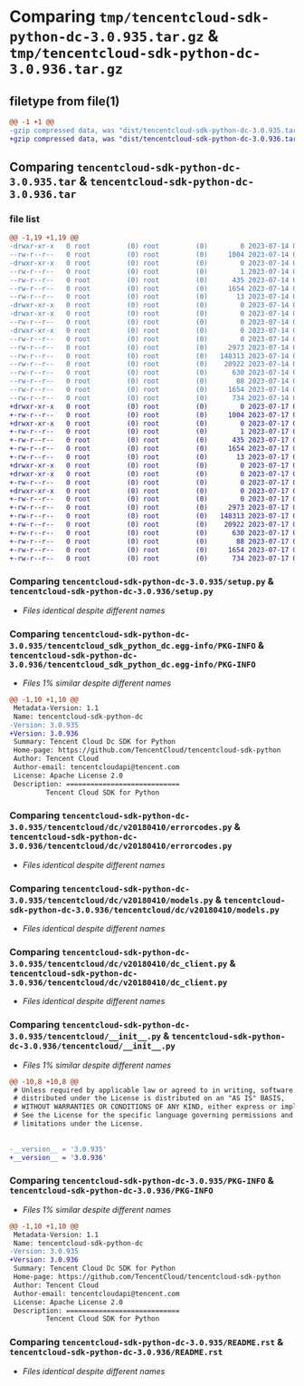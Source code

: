 # Comparing `tmp/tencentcloud-sdk-python-dc-3.0.935.tar.gz` & `tmp/tencentcloud-sdk-python-dc-3.0.936.tar.gz`

## filetype from file(1)

```diff
@@ -1 +1 @@
-gzip compressed data, was "dist/tencentcloud-sdk-python-dc-3.0.935.tar", last modified: Fri Jul 14 00:22:11 2023, max compression
+gzip compressed data, was "dist/tencentcloud-sdk-python-dc-3.0.936.tar", last modified: Mon Jul 17 00:23:15 2023, max compression
```

## Comparing `tencentcloud-sdk-python-dc-3.0.935.tar` & `tencentcloud-sdk-python-dc-3.0.936.tar`

### file list

```diff
@@ -1,19 +1,19 @@
-drwxr-xr-x   0 root         (0) root         (0)        0 2023-07-14 00:22:11.000000 tencentcloud-sdk-python-dc-3.0.935/
--rw-r--r--   0 root         (0) root         (0)     1004 2023-07-14 00:22:10.000000 tencentcloud-sdk-python-dc-3.0.935/setup.py
-drwxr-xr-x   0 root         (0) root         (0)        0 2023-07-14 00:22:11.000000 tencentcloud-sdk-python-dc-3.0.935/tencentcloud_sdk_python_dc.egg-info/
--rw-r--r--   0 root         (0) root         (0)        1 2023-07-14 00:22:10.000000 tencentcloud-sdk-python-dc-3.0.935/tencentcloud_sdk_python_dc.egg-info/dependency_links.txt
--rw-r--r--   0 root         (0) root         (0)      435 2023-07-14 00:22:11.000000 tencentcloud-sdk-python-dc-3.0.935/tencentcloud_sdk_python_dc.egg-info/SOURCES.txt
--rw-r--r--   0 root         (0) root         (0)     1654 2023-07-14 00:22:10.000000 tencentcloud-sdk-python-dc-3.0.935/tencentcloud_sdk_python_dc.egg-info/PKG-INFO
--rw-r--r--   0 root         (0) root         (0)       13 2023-07-14 00:22:10.000000 tencentcloud-sdk-python-dc-3.0.935/tencentcloud_sdk_python_dc.egg-info/top_level.txt
-drwxr-xr-x   0 root         (0) root         (0)        0 2023-07-14 00:22:11.000000 tencentcloud-sdk-python-dc-3.0.935/tencentcloud/
-drwxr-xr-x   0 root         (0) root         (0)        0 2023-07-14 00:22:11.000000 tencentcloud-sdk-python-dc-3.0.935/tencentcloud/dc/
--rw-r--r--   0 root         (0) root         (0)        0 2023-07-14 00:22:10.000000 tencentcloud-sdk-python-dc-3.0.935/tencentcloud/dc/__init__.py
-drwxr-xr-x   0 root         (0) root         (0)        0 2023-07-14 00:22:11.000000 tencentcloud-sdk-python-dc-3.0.935/tencentcloud/dc/v20180410/
--rw-r--r--   0 root         (0) root         (0)        0 2023-07-14 00:22:10.000000 tencentcloud-sdk-python-dc-3.0.935/tencentcloud/dc/v20180410/__init__.py
--rw-r--r--   0 root         (0) root         (0)     2973 2023-07-14 00:22:10.000000 tencentcloud-sdk-python-dc-3.0.935/tencentcloud/dc/v20180410/errorcodes.py
--rw-r--r--   0 root         (0) root         (0)   148313 2023-07-14 00:22:10.000000 tencentcloud-sdk-python-dc-3.0.935/tencentcloud/dc/v20180410/models.py
--rw-r--r--   0 root         (0) root         (0)    20922 2023-07-14 00:22:10.000000 tencentcloud-sdk-python-dc-3.0.935/tencentcloud/dc/v20180410/dc_client.py
--rw-r--r--   0 root         (0) root         (0)      630 2023-07-14 00:22:10.000000 tencentcloud-sdk-python-dc-3.0.935/tencentcloud/__init__.py
--rw-r--r--   0 root         (0) root         (0)       88 2023-07-14 00:22:11.000000 tencentcloud-sdk-python-dc-3.0.935/setup.cfg
--rw-r--r--   0 root         (0) root         (0)     1654 2023-07-14 00:22:11.000000 tencentcloud-sdk-python-dc-3.0.935/PKG-INFO
--rw-r--r--   0 root         (0) root         (0)      734 2023-07-14 00:22:10.000000 tencentcloud-sdk-python-dc-3.0.935/README.rst
+drwxr-xr-x   0 root         (0) root         (0)        0 2023-07-17 00:23:15.000000 tencentcloud-sdk-python-dc-3.0.936/
+-rw-r--r--   0 root         (0) root         (0)     1004 2023-07-17 00:23:15.000000 tencentcloud-sdk-python-dc-3.0.936/setup.py
+drwxr-xr-x   0 root         (0) root         (0)        0 2023-07-17 00:23:15.000000 tencentcloud-sdk-python-dc-3.0.936/tencentcloud_sdk_python_dc.egg-info/
+-rw-r--r--   0 root         (0) root         (0)        1 2023-07-17 00:23:15.000000 tencentcloud-sdk-python-dc-3.0.936/tencentcloud_sdk_python_dc.egg-info/dependency_links.txt
+-rw-r--r--   0 root         (0) root         (0)      435 2023-07-17 00:23:15.000000 tencentcloud-sdk-python-dc-3.0.936/tencentcloud_sdk_python_dc.egg-info/SOURCES.txt
+-rw-r--r--   0 root         (0) root         (0)     1654 2023-07-17 00:23:15.000000 tencentcloud-sdk-python-dc-3.0.936/tencentcloud_sdk_python_dc.egg-info/PKG-INFO
+-rw-r--r--   0 root         (0) root         (0)       13 2023-07-17 00:23:15.000000 tencentcloud-sdk-python-dc-3.0.936/tencentcloud_sdk_python_dc.egg-info/top_level.txt
+drwxr-xr-x   0 root         (0) root         (0)        0 2023-07-17 00:23:15.000000 tencentcloud-sdk-python-dc-3.0.936/tencentcloud/
+drwxr-xr-x   0 root         (0) root         (0)        0 2023-07-17 00:23:15.000000 tencentcloud-sdk-python-dc-3.0.936/tencentcloud/dc/
+-rw-r--r--   0 root         (0) root         (0)        0 2023-07-17 00:23:15.000000 tencentcloud-sdk-python-dc-3.0.936/tencentcloud/dc/__init__.py
+drwxr-xr-x   0 root         (0) root         (0)        0 2023-07-17 00:23:15.000000 tencentcloud-sdk-python-dc-3.0.936/tencentcloud/dc/v20180410/
+-rw-r--r--   0 root         (0) root         (0)        0 2023-07-17 00:23:15.000000 tencentcloud-sdk-python-dc-3.0.936/tencentcloud/dc/v20180410/__init__.py
+-rw-r--r--   0 root         (0) root         (0)     2973 2023-07-17 00:23:15.000000 tencentcloud-sdk-python-dc-3.0.936/tencentcloud/dc/v20180410/errorcodes.py
+-rw-r--r--   0 root         (0) root         (0)   148313 2023-07-17 00:23:15.000000 tencentcloud-sdk-python-dc-3.0.936/tencentcloud/dc/v20180410/models.py
+-rw-r--r--   0 root         (0) root         (0)    20922 2023-07-17 00:23:15.000000 tencentcloud-sdk-python-dc-3.0.936/tencentcloud/dc/v20180410/dc_client.py
+-rw-r--r--   0 root         (0) root         (0)      630 2023-07-17 00:23:15.000000 tencentcloud-sdk-python-dc-3.0.936/tencentcloud/__init__.py
+-rw-r--r--   0 root         (0) root         (0)       88 2023-07-17 00:23:15.000000 tencentcloud-sdk-python-dc-3.0.936/setup.cfg
+-rw-r--r--   0 root         (0) root         (0)     1654 2023-07-17 00:23:15.000000 tencentcloud-sdk-python-dc-3.0.936/PKG-INFO
+-rw-r--r--   0 root         (0) root         (0)      734 2023-07-17 00:23:15.000000 tencentcloud-sdk-python-dc-3.0.936/README.rst
```

### Comparing `tencentcloud-sdk-python-dc-3.0.935/setup.py` & `tencentcloud-sdk-python-dc-3.0.936/setup.py`

 * *Files identical despite different names*

### Comparing `tencentcloud-sdk-python-dc-3.0.935/tencentcloud_sdk_python_dc.egg-info/PKG-INFO` & `tencentcloud-sdk-python-dc-3.0.936/tencentcloud_sdk_python_dc.egg-info/PKG-INFO`

 * *Files 1% similar despite different names*

```diff
@@ -1,10 +1,10 @@
 Metadata-Version: 1.1
 Name: tencentcloud-sdk-python-dc
-Version: 3.0.935
+Version: 3.0.936
 Summary: Tencent Cloud Dc SDK for Python
 Home-page: https://github.com/TencentCloud/tencentcloud-sdk-python
 Author: Tencent Cloud
 Author-email: tencentcloudapi@tencent.com
 License: Apache License 2.0
 Description: ============================
         Tencent Cloud SDK for Python
```

### Comparing `tencentcloud-sdk-python-dc-3.0.935/tencentcloud/dc/v20180410/errorcodes.py` & `tencentcloud-sdk-python-dc-3.0.936/tencentcloud/dc/v20180410/errorcodes.py`

 * *Files identical despite different names*

### Comparing `tencentcloud-sdk-python-dc-3.0.935/tencentcloud/dc/v20180410/models.py` & `tencentcloud-sdk-python-dc-3.0.936/tencentcloud/dc/v20180410/models.py`

 * *Files identical despite different names*

### Comparing `tencentcloud-sdk-python-dc-3.0.935/tencentcloud/dc/v20180410/dc_client.py` & `tencentcloud-sdk-python-dc-3.0.936/tencentcloud/dc/v20180410/dc_client.py`

 * *Files identical despite different names*

### Comparing `tencentcloud-sdk-python-dc-3.0.935/tencentcloud/__init__.py` & `tencentcloud-sdk-python-dc-3.0.936/tencentcloud/__init__.py`

 * *Files 1% similar despite different names*

```diff
@@ -10,8 +10,8 @@
 # Unless required by applicable law or agreed to in writing, software
 # distributed under the License is distributed on an "AS IS" BASIS,
 # WITHOUT WARRANTIES OR CONDITIONS OF ANY KIND, either express or implied.
 # See the License for the specific language governing permissions and
 # limitations under the License.
 
 
-__version__ = '3.0.935'
+__version__ = '3.0.936'
```

### Comparing `tencentcloud-sdk-python-dc-3.0.935/PKG-INFO` & `tencentcloud-sdk-python-dc-3.0.936/PKG-INFO`

 * *Files 1% similar despite different names*

```diff
@@ -1,10 +1,10 @@
 Metadata-Version: 1.1
 Name: tencentcloud-sdk-python-dc
-Version: 3.0.935
+Version: 3.0.936
 Summary: Tencent Cloud Dc SDK for Python
 Home-page: https://github.com/TencentCloud/tencentcloud-sdk-python
 Author: Tencent Cloud
 Author-email: tencentcloudapi@tencent.com
 License: Apache License 2.0
 Description: ============================
         Tencent Cloud SDK for Python
```

### Comparing `tencentcloud-sdk-python-dc-3.0.935/README.rst` & `tencentcloud-sdk-python-dc-3.0.936/README.rst`

 * *Files identical despite different names*

